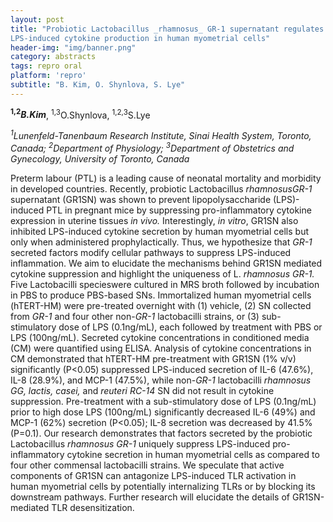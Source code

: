 ```yaml
---
layout: post
title: "Probiotic Lactobacillus _rhamnosus_ GR-1 supernatant regulates
LPS-induced cytokine production in human myometrial cells"
header-img: "img/banner.png"
category: abstracts
tags: repro oral
platform: 'repro'
subtitle: "B. Kim, O. Shynlova, S. Lye"
---
```

__<sup>1,2</sup>_B.Kim___, <sup>1,3</sup>O.Shynlova, <sup>1,2,3</sup>S.Lye

_<sup>1</sup>Lunenfeld-Tanenbaum Research Institute, Sinai Health System,
Toronto, Canada; <sup>2</sup>Department of Physiology; <sup>3</sup>Department of
Obstetrics and Gynecology, University of Toronto, Canada_

Preterm labour (PTL) is a leading cause of neonatal mortality and
morbidity in developed countries. Recently, probiotic Lactobacillus
_rhamnosusGR-1_ supernatant (GR1SN) was shown to prevent
lipopolysaccharide (LPS)-induced PTL in pregnant mice by suppressing
pro-inflammatory cytokine expression in uterine tissues _in vivo._
Interestingly, _in vitro_, GR1SN also inhibited LPS-induced cytokine
secretion by human myometrial cells but only when administered
prophylactically. Thus, we hypothesize that _GR-1_ secreted factors
modify cellular pathways to suppress LPS-induced inflammation. We aim to
elucidate the mechanisms behind GR1SN mediated cytokine suppression and
highlight the uniqueness of L. _rhamnosus GR-1._ Five Lactobacilli
specieswere cultured in MRS broth followed by incubation in PBS to
produce PBS-based SNs. Immortalized human myometrial cells (hTERT-HM)
were pre-treated overnight with (1) vehicle, (2) SN collected from
_GR-1_ and four other non-_GR-1_ lactobacilli strains, or (3)
sub-stimulatory dose of LPS (0.1ng/mL), each followed by treatment with
PBS or LPS (100ng/mL). Secreted cytokine concentrations in conditioned
media (CM) were quantified using ELISA. Analysis of cytokine
concentrations in CM demonstrated that hTERT-HM pre-treatment with GR1SN
(1% v/v) significantly (P&lt;0.05) suppressed LPS-induced secretion of
IL-6 (47.6%), IL-8 (28.9%), and MCP-1 (47.5%), while non-_GR-1_
lactobacilli _rhamnosus GG, lactis, casei,_ and _reuteri RC-14_ SN did
not result in cytokine suppression. Pre-treatment with a sub-stimulatory
dose of LPS (0.1ng/mL) prior to high dose LPS (100ng/mL) significantly
decreased IL-6 (49%) and MCP-1 (62%) secretion (P&lt;0.05); IL-8
secretion was decreased by 41.5% (P=0.1). Our research demonstrates that
factors secreted by the probiotic Lactobacillus _rhamnosus GR-1_
uniquely suppress LPS-induced pro-inflammatory cytokine secretion in
human myometrial cells as compared to four other commensal lactobacilli
strains. We speculate that active components of GR1SN can antagonize
LPS-induced TLR activation in human myometrial cells by potentially
internalizing TLRs or by blocking its downstream pathways. Further
research will elucidate the details of GR1SN-mediated TLR
desensitization.
